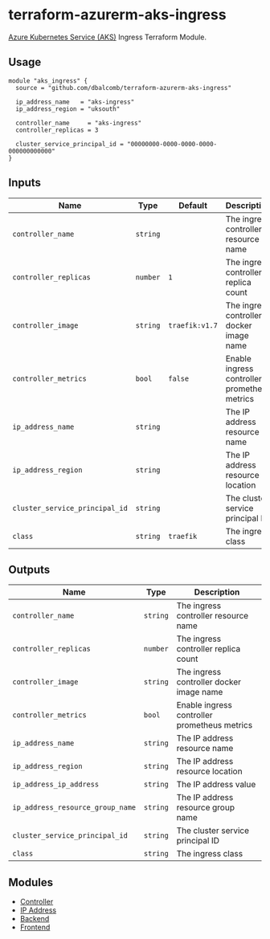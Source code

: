 # terraform-azurerm-aks-ingress

[Azure Kubernetes Service (AKS)](https://azure.microsoft.com/en-gb/services/kubernetes-service/)
Ingress Terraform Module.

## Usage

```hcl
module "aks_ingress" {
  source = "github.com/dbalcomb/terraform-azurerm-aks-ingress"

  ip_address_name   = "aks-ingress"
  ip_address_region = "uksouth"

  controller_name     = "aks-ingress"
  controller_replicas = 3

  cluster_service_principal_id = "00000000-0000-0000-0000-000000000000"
}
```

## Inputs

| Name                           | Type     | Default        | Description                                  |
| ------------------------------ | -------- | -------------- | -------------------------------------------- |
| `controller_name`              | `string` |                | The ingress controller resource name         |
| `controller_replicas`          | `number` | `1`            | The ingress controller replica count         |
| `controller_image`             | `string` | `traefik:v1.7` | The ingress controller docker image name     |
| `controller_metrics`           | `bool`   | `false`        | Enable ingress controller prometheus metrics |
| `ip_address_name`              | `string` |                | The IP address resource name                 |
| `ip_address_region`            | `string` |                | The IP address resource location             |
| `cluster_service_principal_id` | `string` |                | The cluster service principal ID             |
| `class`                        | `string` | `traefik`      | The ingress class                            |

## Outputs

| Name                             | Type     | Description                                  |
| -------------------------------- | -------- | -------------------------------------------- |
| `controller_name`                | `string` | The ingress controller resource name         |
| `controller_replicas`            | `number` | The ingress controller replica count         |
| `controller_image`               | `string` | The ingress controller docker image name     |
| `controller_metrics`             | `bool`   | Enable ingress controller prometheus metrics |
| `ip_address_name`                | `string` | The IP address resource name                 |
| `ip_address_region`              | `string` | The IP address resource location             |
| `ip_address_ip_address`          | `string` | The IP address value                         |
| `ip_address_resource_group_name` | `string` | The IP address resource group name           |
| `cluster_service_principal_id`   | `string` | The cluster service principal ID             |
| `class`                          | `string` | The ingress class                            |

## Modules

- [Controller](modules/controller/README.md)
- [IP Address](modules/ip-address/README.md)
- [Backend](modules/backend/README.md)
- [Frontend](modules/frontend/README.md)
